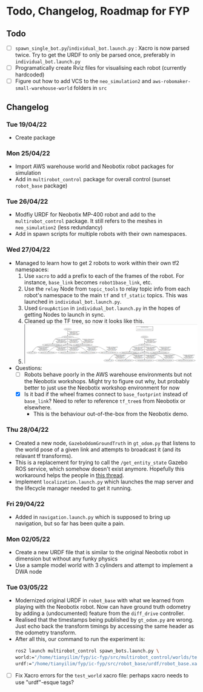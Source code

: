 # Todo, Changelog, Roadmap for FYP

## Todo
- [ ] `spawn_single_bot.py`/`individual_bot.launch.py` : Xacro is now parsed twice. Try to get the URDF to only be parsed once, preferably in `individual_bot.launch.py`
- [ ] Programatically create Rviz files for visualising each robot (currently hardcoded)
- [ ] Figure out how to add VCS to the `neo_simulation2` and `aws-robomaker-small-warehouse-world` folders in `src`

## Changelog
### Tue 19/04/22
- Create package

### Mon 25/04/22
- Import AWS warehouse world and Neobotix robot packages for simulation
- Add in `multirobot_control` package for overall control (sunset `robot_base` package)

### Tue 26/04/22
- Modfiy URDF for Neobotix MP-400 robot and add to the `multirobot_control` package. It still refers to the meshes in `neo_simulation2` (less redundancy)
- Add in spawn scripts for multiple robots with their own namespaces.

### Wed 27/04/22
- Managed to learn how to get 2 robots to work within their own tf2 namespaces:
  1. Use `xacro` to add a prefix to each of the frames of the robot. For instance, `base_link` becomes `robot1base_link`, etc.
  2. Use the `relay` Node from `topic_tools` to relay topic info from each robot's namespace to the  main `tf` and `tf_static` topics. This was launched in `individual_bot.launch.py`.
  3. Used `GroupAction` in `individual_bot.launch.py` in the hopes of getting Nodes to launch in sync.
  4. Cleaned up the TF tree, so now it looks like this.
  5. ![tf tree today](doc/tf_tree_270422.png)
- Questions:
  - [ ] Robots behave poorly in the AWS warehouse environments but not the Neobotix workshops. Might try to figure out why, but probably better to just use the Neobotix workshop environment for now
  - [x] Is it bad if the wheel frames connect to `base_footprint` instead of `base_link`? Need to refer to reference `tf_tree`s from Neobotix or elsewhere.
    - This is the behaviour out-of-the-box from the Neobotix demo.

### Thu 28/04/22
- Created a new node, `GazeboOdomGroundTruth` in `gt_odom.py` that listens to the world pose of a given link and attempts to broadcast it (and its relavant tf transforms).
- This is a replacement for trying to call the `/get_entity_state` Gazebo ROS service, which somehow doesn't exist anymore. Hopefully this workaround helps the people in [this thread](https://github.com/ros-simulation/gazebo_ros_pkgs/issues/1287).
- Implement `localization.launch.py` which launches the map server and the lifecycle manager needed to get it running.

### Fri 29/04/22
- Added in `navigation.launch.py` which is supposed to bring up navigation, but so far has been quite a pain.

### Mon 02/05/22
- Create a new URDF file that is similar to the original Neobotix robot in dimension but without any funky physics
- Use a sample model world with 3 cylinders and attempt to implement a DWA node

### Tue 03/05/22
- Modernized original URDF in `robot_base` with what we learned from playing with the Neobotix robot. Now can have ground truth odometry by adding a (undocumented) feature from the `diff_drive` controller.
- Realised that the timestamps being published by `gt_odom.py` are wrong. Just echo back the transform timings by accessing the same header as the odometry transform.
- After all this, our command to run the experiment is: 
  ```bash
  ros2 launch multirobot_control spawn_bots.launch.py \
  world:="/home/tianyilim/fyp/ic-fyp/src/multirobot_control/worlds/test_world.world" \
  urdf:="/home/tianyilim/fyp/ic-fyp/src/robot_base/urdf/robot_base.xacro"
  ```

- [ ] Fix Xacro errors for the `test_world` xacro file: perhaps xacro needs to use "urdf"-esque tags?
